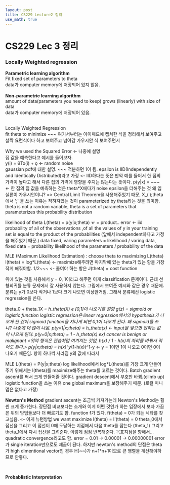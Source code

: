 ```yaml
---
layout: post
title: CS229 Lecture2 정리
use_math: true
---
```


# CS229 Lec 3 정리   
### Locally Weighted regression   
__Parametric learning algorithm__   
Fit fixed set of parameters to theta<br/>
data가 computer memory에 저장되어 있지 않음.<br/><br/>
__Non-parametric learning algorithm__   
amount of data(parameters you need to keep) grows (linearly) with size of data   
data가 computer memory에 저장되어 있음.<br/><br/>

Locally Weighted Regression<br/>
fit theta to minimize ~~~
여기서부터는 아이패드에 캡쳐한 식을 정리해서 보여주고 살짝 요런식이다 하고 보여주고 넘어감
가우시안 식 보여주면서<br/> 

Why we used the Squared Error <- 나중에 설명 <br/>
집 값을 예측한다고 예시를 들어보자.<br/>
y(i) = θTx(i) + ǫ <- random noise<br/>
gaussian pdf에 대한 설명. ~~~ 적분하면 1이 됨.
epsilon is IID(Independently and Identically Distributed)라고 가정 <- IID하다는 뜻은 만약 예를 들어서
한 집의 가격이 높다고 해서 다른 집의 가격에 영향을 주지는 않는다는 뜻이다.
p(y|x) = ~~~ <- 한 집의 집 값을 예측하는 것은 theta*X에다가 noise epsilon을 더해주는 것
왜 입실론이 가우시안이냐? => Central Limit Theorem을 사용해주었기 때문,
X_(i);theta에서 ';' 을 쓰는 이유는 적혀져있는 것이 parameterized by theta라는 것을 의미함.
theta is not a random variable, theta is a set of parameters that parameterizes this  probability distribution
<br/>

likelihood of theta L(theta) = p(y|x;theta)
ㅠ = product.. error <- iid
probability of all of the observations ,of all the values of y in your training set is 
equal to the product of the probabilities (앞에서 independent하다고 가정을 해주었기 때문.)
data fixed, varing parameters = likelihood / varing data, fixed data = probability
likelihood of the parameters / probability of the data<br/>

MLE (Maximum Likelihood Estimation) : choose theta to maximizing L(theta)
l(theta) = log*L(theta) <- maximize해주려면 마지막에 있는 theta가 있는 항을 가장 작게 해줘야함.
1/2~~~ <- 줄여야 하는 항은 J(theta) = cost function

위에 있는 것을 사용해서 y = 0, 1이라고 해주면 이게 classification 문제이다.
근데 선형회귀를 분류 문제에서 잘 사용하지 않는다. 그림에서 보여준 예시와 같은 경우 때문에.
분류는 y가 0보다 작거나 1보다 크게 나오면 이상한거임. 그래서 분류에선 logistic regression을 쓴다.

theta_0 + theta_1*X = h_theta(X) e [0,1]이 나오기를 원함
g(z) = sigmoid or logistic function
logistic regression은 linear regression에서의 hypothesis가 나오게 된 값이 sigmoid function을 지나게 되면 0,1이 나오게 된다.
왜 sigmoid를 쓰냐? 나중에 더 많이 나옴.
p(y=1|x;theta) = h_theta(x) <- input을 넣으면 원하는 값이 나오게 된다.
p(y=0|x;theta) = 1 - h_theta(x) ex) cancer is benign or malignant
<위의 형식은 관습처럼 여겨지는 것임, h(x) / 1 - h(x)의 자리를 바꿔서 적어도 된다.>
p(y|x;theta) = h(x)^y*(1-h(x))^1-y <- y = 1이면 1이 나오고 0이면 0이 나오기 때문임. 항이 하나씩 사라짐 y의 값에 따라서

MLE
L(theta) = P(y|x;theta)
log likelihood에서 log*L(theta)를 가장 크게 만들어주기 위해서는 l(theta)를 maximize해주는 theta를 고르는 것이다. 
Batch gradient ascent를 써서 크게 만들어줄 것이다. gradient descent에서 부호만 바뀜.(climb up)
logistic function을 쓰는 이유 one global maximum을 보장해주기 때문. (로컬 미니멈은 없다고 가정)


__Newton's Method__
gradient ascent는 조금씩 커져가는데 Newton's Method는 훨씬 크게 증가한다. 
장단점 비교보다는 소개와 이게 어떤 것인가 하는 입장에서 보자
가끔은 위의 방법들보다 더 빠르기도 함.
function f가 있다.
f(theta) = 0가 되는 세타를 찾고싶음. <- 이게 뉴턴방법
we want maximize l(theta) = l'(theta) = 0
theta_0에서 접선을 그리고 이 접선이 0에 도달하는 지점에서 다음 theta를 잡는다 (theta_1)
그리고 theta_1에서 다시 접선을 그려준다. 이렇게 점점 반복해준다. 목표지점을 향해서...
quadratic convergence라고도 함.
error = 0.01 -> 0.00001 -> 0.00000001 error가 single iteration만으로도 제곱이 된다.
하지만 newton's method의 단점은 theta가 high dimentional vector인 경우 H(~~)가 n+1*n+1이므로
큰 행렬을 계산해야하므로 안좋다. 

<br/>



__Probablistic Interpretation__<br/>


